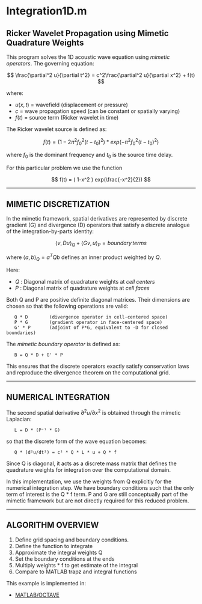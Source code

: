 # Integration1D.m

## Ricker Wavelet Propagation using Mimetic Quadrature Weights

 This program solves the 1D acoustic wave equation using *mimetic operators*.
 The governing equation:

$$
      \frac{\partial^2 u}{\partial t^2} = c^2\frac{\partial^2 u}{\partial x^2} + f(t)
$$

 where:
- $u(x,t)$ = wavefield (displacement or pressure)
- $c$      = wave propagation speed (can be constant or spatially varying)
- $f(t)$   = source term (Ricker wavelet in time)

 The Ricker wavelet source is defined as:

$$
        f(t) = (1 - 2\pi^2f_0^2(t - t_0)^2) * exp(-\pi^2f_0^2(t - t_0)^2)
$$

where $f_0$ is the dominant frequency and $t_0$ is the source time delay.

For this particular problem we use the function

$$
f(t) = ( 1-x^2 ) exp(\frac{-x^2}{2})
$$

---

## MIMETIC DISCRETIZATION

In the mimetic framework, spatial derivatives are represented by discrete
gradient (G) and divergence (D) operators that satisfy a discrete analogue
of the integration-by-parts identity:

$$
       \langle v, D u\rangle_Q + \langle G v, u \rangle_P = boundary \, terms
$$

 where $\langle a,b\rangle_Q = a^T Q b$ defines an inner product weighted by $Q$.

 Here:
   - $Q$ : Diagonal matrix of quadrature weights at *cell centers*
   - $P$ : Diagonal matrix of quadrature weights at *cell faces*

 Both Q and P are positive definite diagonal matrices. Their dimensions are
 chosen so that the following operations are valid:

       Q * D        (divergence operator in cell-centered space)
       P * G        (gradient operator in face-centered space)
       G' * P       (adjoint of P*G, equivalent to -D for closed boundaries)

 The *mimetic boundary operator* is defined as:

       B = Q * D + G' * P

 This ensures that the discrete operators exactly satisfy conservation laws
 and reproduce the divergence theorem on the computational grid.

 ---

 ## NUMERICAL INTEGRATION

 The second spatial derivative $\partial^2 u / \partial x^2$ is obtained through the mimetic Laplacian:

       L = D * (P⁻¹ * G)

 so that the discrete form of the wave equation becomes:

       Q * (d²u/dt²) = c² * Q * L * u + Q * f

 Since Q is diagonal, it acts as a discrete mass matrix that defines the
 quadrature weights for integration over the computational domain.

 In this implementation, we use the weights from Q explicitly for the
 numerical integration step. We have boundary conditions such that the only term of interest is the Q * f term. P and G are still conceptually part of the
 mimetic framework but are not directly required for this reduced problem.

 ---

## ALGORITHM OVERVIEW

1. Define grid spacing and boundary conditions.
2. Define the function to integrate
3. Approximate the integral weights Q
4. Set the boundary conditions at the ends
5. Multiply weights * f to get estimate of the integral
6. Compare to MATLAB trapz and integral functions


This example is implemented in:
- [MATLAB/OCTAVE](https://github.com/csrc-sdsu/mole/blob/main/examples/matlab_octave/integration1D.m)